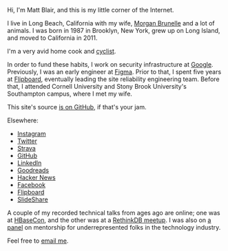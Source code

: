 Hi, I'm Matt Blair, and this is my little corner of the Internet.

I live in Long Beach, California with my wife, [Morgan Brunelle](https://www.morganbrunelle.com) and a lot of animals. I was born in 1987 in Brooklyn, New York, grew up on Long Island, and moved to California in 2011.

I'm a very avid home cook and [cyclist](https://www.strava.com/athletes/mattyblair).

In order to fund these habits, I work on security infrastructure at [Google](https://www.google.com). Previously, I was an early engineer at [Figma](https://www.figma.com). Prior to that, I spent five years at [Flipboard](https://flipboard.com), eventually leading the site reliability engineering team. Before that, I attended Cornell University and Stony Brook University's Southampton campus, where I met my wife.

This site's source [is on GitHub](https://github.com/mblair/matthewblair.net), if that's your jam.

Elsewhere:

-	[Instagram](https://instagram.com/m_blair)
-	[Twitter](https://twitter.com/mattyblair)
-	[Strava](https://www.strava.com/athletes/mattyblair)
-	[GitHub](https://github.com/mblair)
-	[LinkedIn](https://www.linkedin.com/in/matthewablair)
-	[Goodreads](https://www.goodreads.com/user/show/5232574-matt-blair)
-	[Hacker News](https://news.ycombinator.com/user?id=mattyb)
-	[Facebook](https://www.facebook.com/matthewblair)
-	[Flipboard](https://flipboard.com/@mb)
-	[SlideShare](http://www.slideshare.net/matthewblair/slideshows)

A couple of my recorded technical talks from ages ago are online; one was at [HBaseCon](https://vimeo.com/128194533), and the other was at a [RethinkDB meetup](https://www.youtube.com/watch?v=3ScLnROJ-iU). I was also on [a panel](https://figma.splashthat.com/) on mentorship for underrepresented folks in the technology industry.

Feel free to [email me](mailto:me@matthewblair.net).
